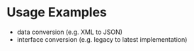# Usage Examples

- data conversion (e.g. XML to JSON)
- interface conversion (e.g. legacy to latest implementation)
